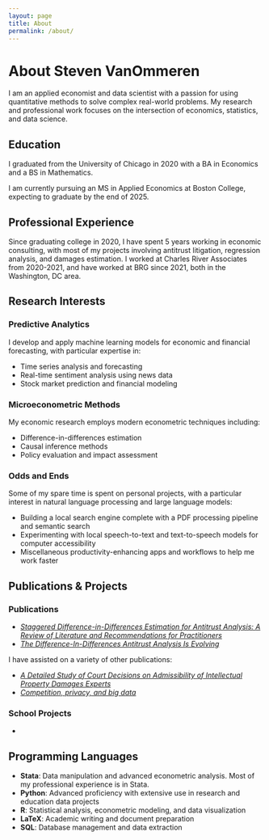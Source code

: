```yaml
---
layout: page
title: About
permalink: /about/
---
```


# About Steven VanOmmeren

I am an applied economist and data scientist with a passion for using quantitative methods to solve complex real-world problems. My research and professional work focuses on the intersection of economics, statistics, and data science.

## Education
I graduated from the University of Chicago in 2020 with a BA in Economics and a BS in Mathematics.

I am currently pursuing an MS in Applied Economics at Boston College, expecting to graduate by the end of 2025.

## Professional Experience
Since graduating college in 2020, I have spent 5 years working in economic consulting, with most of my projects involving antitrust litigation, regression analysis, and damages estimation. I worked at Charles River Associates from 2020-2021, and have worked at BRG since 2021, both in the Washington, DC area.

## Research Interests

### Predictive Analytics
I develop and apply machine learning models for economic and financial forecasting, with particular expertise in:
- Time series analysis and forecasting
- Real-time sentiment analysis using news data
- Stock market prediction and financial modeling

### Microeconometric Methods
My economic research employs modern econometric techniques including:
- Difference-in-differences estimation
- Causal inference methods
- Policy evaluation and impact assessment

### Odds and Ends
Some of my spare time is spent on personal projects, with a particular interest in natural language processing and large language models:
- Building a local search engine complete with a PDF processing pipeline and semantic search
- Experimenting with local speech-to-text and text-to-speech models for computer accessibility
- Miscellaneous productivity-enhancing apps and workflows to help me work faster

## Publications & Projects

### Publications
- *[Staggered Difference-in-Differences Estimation for Antitrust Analysis: A Review of Literature and Recommendations for Practitioners](https://academic.oup.com/jcle/article-abstract/21/1/44/7942362?redirectedFrom=fulltext)*
- *[The Difference-In-Differences Antitrust Analysis Is Evolving](https://www.law360.com/articles/1568455/the-difference-in-differences-antitrust-analysis-is-evolving)*

I have assisted on a variety of other publications:
- *[A Detailed Study of Court Decisions on Admissibility of Intellectual Property Damages Experts](https://tiplj.org/wp-content/uploads/Volumes/v32/32TIPLJ45_Sundararaman.pdf)*
- *[Competition, privacy, and big data](https://scholarship.law.edu/jlt/vol28/iss2/4/)*
  
### School Projects
- 

  
## Programming Languages
- **Stata**: Data manipulation and advanced econometric analysis. Most of my professional experience is in Stata.
- **Python**: Advanced proficiency with extensive use in research and education data projects
- **R**: Statistical analysis, econometric modeling, and data visualization
- **LaTeX**: Academic writing and document preparation
- **SQL**: Database management and data extraction
